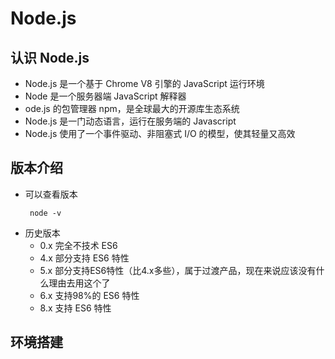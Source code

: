#   Node.js
##   认识 Node.js
-   Node.js 是一个基于 Chrome V8 引擎的 JavaScript 运行环境
-   Node 是一个服务器端 JavaScript 解释器
-   ode.js 的包管理器 npm，是全球最大的开源库生态系统
-   Node.js 是一门动态语言，运行在服务端的 Javascript
-   Node.js 使用了一个事件驱动、非阻塞式 I/O 的模型，使其轻量又高效

##  版本介绍
*   可以查看版本
    ```bush
     node -v 
     ```
*   历史版本
    +   0.x 完全不技术 ES6
    +   4.x 部分支持 ES6 特性
    +   5.x 部分支持ES6特性（比4.x多些），属于过渡产品，现在来说应该没有什么理由去用这个了
    +   6.x 支持98%的 ES6 特性
    +   8.x 支持 ES6 特性

##  环境搭建

